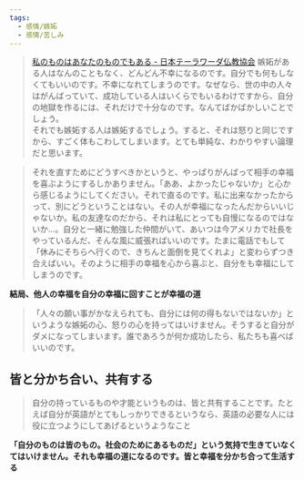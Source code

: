 ```yaml
---
tags:
  - 感情/嫉妬
  - 感情/苦しみ
---
```

>[私のものはあなたのものでもある - 日本テーラワーダ仏教協会](http://j-theravada.com/dhamma/kougi/kougi-031/)
>嫉妬がある人はなんのこともなく、どんどん不幸になるのです。自分でも何もしなくてもいいのです。不幸になれてしまうのです。なぜなら、世の中の人々はがんばっていて、成功している人はいくらでもいるわけですから、自分の地獄を作るには、それだけで十分なのです。なんてばかばかしいことでしょう。  
それでも嫉妬する人は嫉妬するでしょう。すると、それは怒りと同じですから、すごく体もこわしてしまいます。とても単純な、わかりやすい論理だと思います。

>それを直すためにどうすべきかというと、やっぱりがんばって相手の幸福を喜ぶようにするしかありません。「ああ、よかったじゃないか」と心から感じるようにしてください。それで直るのです。私に出来なかったからって、別にどうということはない。その人が幸福になったんだからいいじゃないか。私の友達なのだから、それは私にとっても自慢になるのではないか…。自分と一緒に勉強した仲間がいて、あいつは今アメリカで社長をやっているんだ、そんな風に威張ればいいのです。たまに電話でもして「休みにそちらへ行くので、きちんと面倒を見てくれよ」と変わらずつき合えばいい。そのように相手の幸福を心から喜ぶと、自分をも幸福にしてしまうのです。

**結局、他人の幸福を自分の幸福に回すことが幸福の道**

>「人々の願い事がかなえられても、自分には何の得もないではないか」というような嫉妬の心、怒りの心を持ってはいけません。そうすると自分がダメになってしまいます。誰であろうが何か成功したら、私たちも喜べばいいのです。

## 皆と分かち合い、共有する

>自分の持っているものや才能というものは、皆と共有することです。たとえば自分が英語がとてもしっかりできるというなら、英語の必要な人には役に立つようにしてあげるというようなこと

**「自分のものは皆のもの。社会のためにあるものだ」という気持で生きていなくてはいけません。それも幸福の道になるのです。皆と幸福を分かち合って生活する**

